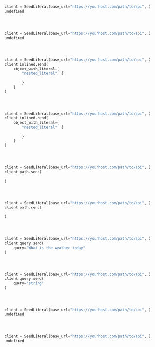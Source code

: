 ```python


client = SeedLiteral(base_url="https://yourhost.com/path/to/api", )        
undefined
 
```                        


```python


client = SeedLiteral(base_url="https://yourhost.com/path/to/api", )        
undefined
 
```                        


```python


client = SeedLiteral(base_url="https://yourhost.com/path/to/api", )        
client.inlined.send(
	object_with_literal={
		"nested_literal": {
			
		}
	}
)
 
```                        


```python


client = SeedLiteral(base_url="https://yourhost.com/path/to/api", )        
client.inlined.send(
	object_with_literal={
		"nested_literal": {
			
		}
	}
)
 
```                        


```python


client = SeedLiteral(base_url="https://yourhost.com/path/to/api", )        
client.path.send(
	
)
 
```                        


```python


client = SeedLiteral(base_url="https://yourhost.com/path/to/api", )        
client.path.send(
	
)
 
```                        


```python


client = SeedLiteral(base_url="https://yourhost.com/path/to/api", )        
client.query.send(
	query="What is the weather today"
)
 
```                        


```python


client = SeedLiteral(base_url="https://yourhost.com/path/to/api", )        
client.query.send(
	query="string"
)
 
```                        


```python


client = SeedLiteral(base_url="https://yourhost.com/path/to/api", )        
undefined
 
```                        


```python


client = SeedLiteral(base_url="https://yourhost.com/path/to/api", )        
undefined
 
```                        


